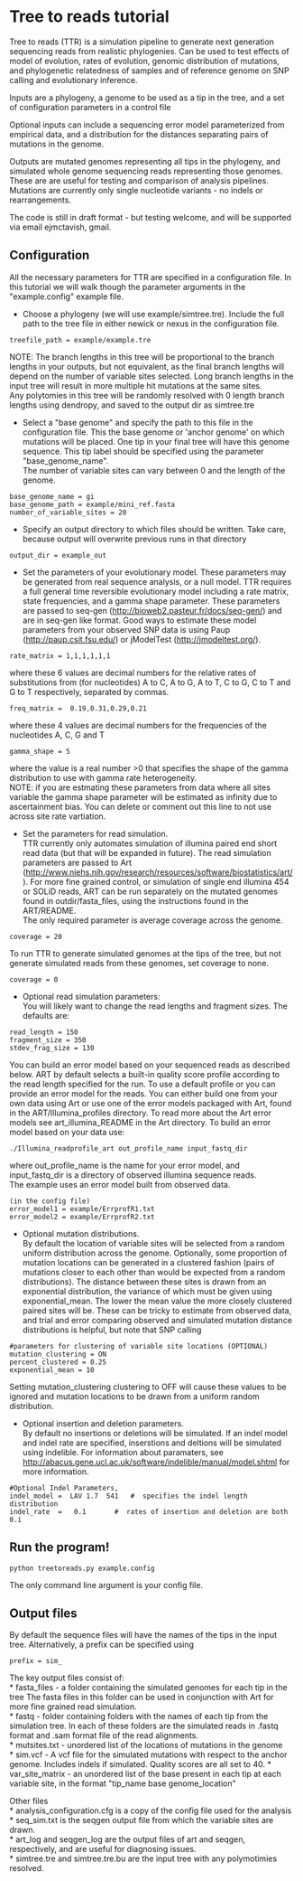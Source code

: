 Tree to reads tutorial
======================

Tree to reads (TTR) is a simulation pipeline to generate next generation sequencing reads from realistic phylogenies.
Can be used to test effects of model of evolution, rates of evolution, genomic distribution of mutations, and phylogenetic relatedness of samples and of reference genome on SNP calling and evolutionary inference.

Inputs are a phylogeny, a genome to be used as a tip in the tree, and a set of configuration parameters in a control file

Optional inputs can include a sequencing error model parameterized from empirical data, and a distribution for the distances separating pairs of mutations in the genome.

Outputs are mutated genomes representing all tips in the phylogeny, and simulated whole genome sequencing reads representing those genomes. These are are useful for testing and comparison of analysis pipelines. Mutations are currently only single nucleotide variants - no indels or rearrangements.

The code is still in draft format - but testing welcome, and will be supported via email ejmctavish, gmail. 


## Configuration
All the necessary parameters for TTR are specified in a configuration file. In this tutorial we will walk though the parameter arguments in the "example.config" example file.

* Choose a phylogeny (we will use example/simtree.tre). Include the full path to the tree file in either newick or nexus in the configuration file.  
```
treefile_path = example/example.tre
```
NOTE: The branch lengths in this tree will be proportional to the branch lengths in your outputs, but not equivalent, as the final branch lengths will depend on the number of variable sites selected. Long branch lengths in the input tree will result in more multiple hit mutations at the same sites.  
Any polytomies in this tree will be randomly resolved with 0 length branch lengths using dendropy, and saved to the output dir as simtree.tre

* Select a "base genome" and specify the path to this file in the configuration file. This the base genome or 'anchor genome' on which mutations will be placed. 
One tip in your final tree will have this genome sequence. This tip label should be specified using the parameter "base_genome_name".  
The number of variable sites can vary between 0 and the length of the genome.
```
base_genome_name = gi  
base_genome_path = example/mini_ref.fasta  
number_of_variable_sites = 20
```
* Specify an output directory to which files should be written. Take care, because output will overwrite previous runs in that directory
```
output_dir = example_out
```
* Set the parameters of your evolutionary model. These parameters may be generated from real sequence analysis, or a null model. TTR requires a full general time reversible evolutionary model including a rate matrix, state frequencies, and a gamma shape parameter. These parameters are passed to seq-gen (http://bioweb2.pasteur.fr/docs/seq-gen/) and are in seq-gen like format.
Good ways to estimate these model parameters from your observed SNP data is using Paup (http://paup.csit.fsu.edu/) or jModelTest (http://jmodeltest.org/).
```
rate_matrix = 1,1,1,1,1,1 
```
where these 6 values are decimal numbers for the relative rates of substitutions from (for nucleotides) A to C, A to G, A to T, C to G, C to T and G to T respectively, separated by commas.
```
freq_matrix =  0.19,0.31,0.29,0.21
```
where these 4 values are decimal numbers for the frequencies of the nucleotides A, C, G and T
```
gamma_shape = 5
```
where the value is a real number >0 that specifies the shape of the gamma distribution to use with gamma rate heterogeneity.  
NOTE: if you are estmating these parameters from data where all sites variable the gamma shape parameter will be estimated as infinity due to ascertainment bias. 
You can delete or comment out this line to not use across site rate vartiation.

* Set the parameters for read simulation.  
TTR currently only automates simulation of illumina paired end short read data (but that will be expanded in future).  The read simulation parameters are passed to Art (http://www.niehs.nih.gov/research/resources/software/biostatistics/art/).
For more fine grained control, or simulation of single end illumina 454 or SOLiD reads, ART can be run separately on the mutated genomes found in outdir/fasta_files, using the instructions found in the ART/README.  
The only required parameter is average coverage across the genome.
```
coverage = 20
```
To run TTR to generate simulated genomes at the tips of the tree, but not generate simulated reads from these genomes, set coverage to none.
```
coverage = 0
```
* Optional read simulation parameters:  
You will likely want to change the read lengths and fragment sizes.
The defaults are:
```
read_length = 150
fragment_size = 350
stdev_frag_size = 130
```
You can build an error model based on your sequenced reads as described below.
ART by default selects a built-in quality score profile according to the read length specified for the run.
To use a default profile 
or you can provide an error model for the reads. You can either build one from your own data using Art or use one of the error models packaged with Art, found in the ART/Illumina_profiles directory. To read more about the Art error models see art_illumina_README in the Art directory.
To build an error model based on your data use:  
```
./Illumina_readprofile_art out_profile_name input_fastq_dir
```
where out_profile_name is the name for your error model, and input_fastq_dir is a directory of observed illumina sequence reads.  
The example uses an error model built from observed data.
```
(in the config file)
error_model1 = example/ErrprofR1.txt  
error_model2 = example/ErrprofR2.txt
```

* Optional mutation distributions.  
By default the location of variable sites will be selected from a random uniform distribution across the genome. Optionally, some proportion of mutation locations can be generated in a clustered fashion (pairs of mutations closer to each other than would be expected from a random distributions). The distance between these sites is drawn from an exponential distribution, the variance of which must be given using exponential_mean. The lower the mean value the more closely clustered paired sites will be. 
These can be tricky to estimate from observed data, and trial and error comparing observed and simulated mutation distance distributions is helpful, but note that SNP calling 
```
#parameters for clustering of variable site locations (OPTIONAL)
mutation_clustering = ON
percent_clustered = 0.25
exponential_mean = 10
```
Setting mutation_clustering clustering to OFF will cause these values to be ignored and mutation locations to be drawn from a uniform random distribution.



* Optional insertion and deletion parameters.  
By default no insertions or deletions will be simulated.
If an indel model and indel rate are specified, inserstions and deltions will be simulated using indelible.
For information about paramaters, see http://abacus.gene.ucl.ac.uk/software/indelible/manual/model.shtml for more information.  
```
#Optional Indel Parameters,
indel_model =  LAV 1.7  541   #  specifies the indel length distribution
indel_rate  =   0.1       #  rates of insertion and deletion are both 0.i
```



## Run the program!
```
python treetoreads.py example.config
```

The only command line argument is your config file.

## Output files
By default the sequence files will have the names of the tips in the input tree.
Alternatively, a prefix can be specified using
```
prefix = sim_
```
The key output files consist of:  
    * fasta_files - a folder containing the simulated genomes for each tip in the tree  The fasta files in this folder can be used in conjunction with Art for more fine grained read simulation.  
    * fastq - folder containing folders with the names of each tip from the simulation tree. In each of these folders are the simulated reads  in .fastq format and .sam format file of the read alignments.  
    * mutsites.txt - unordered list of the locations of mutations in the genome  
    * sim.vcf - A vcf file for the simulated mutations with respect to the anchor genome. Includes indels if simulated. Quality scores are all set to 40.
    * var_site_matrix - an unordered list of the base present in each tip at each variable site, in the format "tip_name base genome_location"  

Other files  
    * analysis_configuration.cfg is a copy of the config file used for the analysis  
    * seq_sim.txt is the seqgen output file from which the variable sites are drawn.  
    * art_log and seqgen_log are the output files of art and seqgen, respectively, and are useful for diagnosing issues.  
    * simtree.tre and simtree.tre.bu are the input tree with any polymotimies resolved.  
